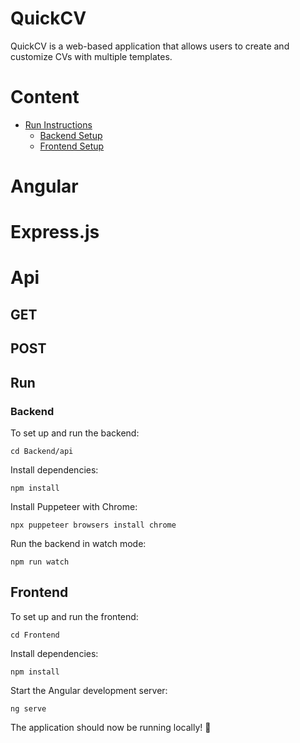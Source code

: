 # QuickCV

QuickCV is a web-based application that allows users to create and customize CVs with multiple templates.

# Content

- [Run Instructions](#run)
  - [Backend Setup](#backend)
  - [Frontend Setup](#frontend)

# Angular

# Express.js

# Api
## GET
## POST

## Run


### Backend

To set up and run the backend:

```
cd Backend/api
```

Install dependencies:

```
npm install
```

Install Puppeteer with Chrome:

```
npx puppeteer browsers install chrome
```

Run the backend in watch mode:

```
npm run watch
```

## Frontend

To set up and run the frontend:

```
cd Frontend
```

Install dependencies:

```
npm install
```

Start the Angular development server:

```
ng serve
```

The application should now be running locally! 🎉